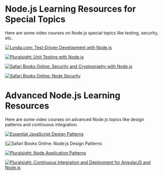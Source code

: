 <!--
name: node-resources
version : 0.0.1
title : "Next Steps for Node.js Learning"
description: "This module provides links to additional Node.js learning resources. "
homepage : "https://pilot.outlearn.com/user/25"
author : "Jeff Whatcott"
license : "Creative Commons Attribution 4.0 International"
freshnessDate : 2015-06-29
-->

<!-- @section -->

# Node.js Learning Resources for Special Topics

Here are some video courses on Node.js special topics like testing, security, etc.

[![Lynda.com: Test-Driven Development with Node.js](https://raw.githubusercontent.com/sigma512/node-path/master/assets/lynda-test-driven-developement-with-node.png)](http://www.lynda.com/Node.js-tutorials/Test-Driven-Development-Node.js/383527-2.html)

[![Pluralsight: Unit Testing with Node.js](https://raw.githubusercontent.com/sigma512/node-path/master/assets/pluralsight-unit-testing-with-node.png)](http://www.pluralsight.com/courses/unit-testing-nodejs)

[![Safari Books Online: Security and Cryptography with Node.js](https://raw.githubusercontent.com/sigma512/node-path/master/assets/safari-nodejs-recipes-ch6-security-cryptography.png)](https://www.safaribooksonline.com/library/view/nodejs-recipes-a/9781430260585/9781430260585_Ch06.xhtml)

[![Safari Books Online: Node Security](https://raw.githubusercontent.com/sigma512/node-path/master/assets/safari-node-security.png)](https://www.safaribooksonline.com/library/view/node-security/9781783281497)

<!-- @section -->

# Advanced Node.js Learning Resources

Here are some video courses on advanced Node.js topics like design patterns and continuous integration.

[![Essential JavaScript Design Patterns](http://www.addyosmani.com/resources/essentialjsdesignpatterns/cover/cover.jpg)](http://www.addyosmani.com/resources/essentialjsdesignpatterns/book/)

[![Safari Books Online: Node:js Design Patterns](https://raw.githubusercontent.com/sigma512/node-path/master/assets/node-design-patterns.png)

[![Pluralsight: Node Application Patterns](https://raw.githubusercontent.com/sigma512/node-path/master/assets/node-application-patterns.png)](http://www.pluralsight.com/courses/node-application-patterns)

[![Pluralsight: Continuous Integration and Deployment for AngularJS and Node.js](https://raw.githubusercontent.com/sigma512/node-path/master/assets/node-ci.png)](http://www.pluralsight.com/courses/description/continuous-integration-deployment-angularjs-nodejs)
